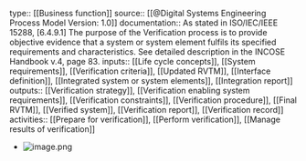 type:: [[Business function]]
source:: [[@Digital Systems Engineering Process Model Version: 1.0]]
documentation:: As stated in ISO/IEC/IEEE 15288, [6.4.9.1] The purpose of the Verification process is to provide objective evidence that a system or system element fulfils its specified requirements and characteristics.  See detailed description in the INCOSE Handbook v.4, page 83.
inputs:: [[Life cycle concepts]], [[System requirements]], [[Verification criteria]], [[Updated RVTM]], [[Interface definition]], [[Integrated system or system elements]], [[Integration report]]
outputs:: [[Verification strategy]], [[Verification enabling system requirements]], [[Verification constraints]], [[Verification procedure]], [[Final RVTM]], [[Verified system]], [[Verification report]], [[Verification record]]
activities:: [[Prepare for verification]], [[Perform verification]], [[Manage results of verification]]

- ![image.png](../assets/image_1689441446018_0.png)